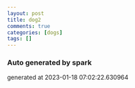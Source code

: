```yaml
---
layout: post
title: dog2
comments: true
categories: [dogs]
tags: []
---
```


### Auto generated by spark
generated at 2023-01-18 07:02:22.630964
